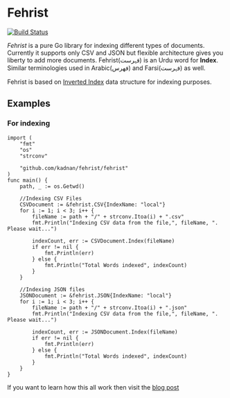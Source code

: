 # Fehrist
[![Build Status](https://api.travis-ci.org/kadnan/fehrist.svg)](https://travis-ci.org/kadnan/fehrist)

_Fehrist_ is a pure Go library for indexing different types of documents. Currently it supports only CSV and JSON but flexible architecture gives you liberty to add more documents. Fehrist(فہرست) is an Urdu word for **Index**. Similar terminologies used in Arabic(فھرس) and Farsi(فہرست) as well.

Fehrist is based on [Inverted Index]([https://en.wikipedia.org/wiki/Inverted_index]) data structure for indexing purposes.

## Examples
### For indexing
```
import (
	"fmt"
	"os"
	"strconv"

	"github.com/kadnan/fehrist/fehrist"
)
func main() {
	path, _ := os.Getwd()
    
    //Indexing CSV Files
    CSVDocument := &fehrist.CSV{IndexName: "local"}
	for i := 1; i < 3; i++ {
		fileName := path + "/" + strconv.Itoa(i) + ".csv"
		fmt.Println("Indexing CSV data from the file,", fileName, ". Please wait...")

		indexCount, err := CSVDocument.Index(fileName)
		if err != nil {
			fmt.Println(err)
		} else {
			fmt.Println("Total Words indexed", indexCount)
		}
	}

    //Indexing JSON files
	JSONDocument := &fehrist.JSON{IndexName: "local"}
	for i := 1; i < 3; i++ {
		fileName := path + "/" + strconv.Itoa(i) + ".json"
		fmt.Println("Indexing CSV data from the file,", fileName, ". Please wait...")

		indexCount, err := JSONDocument.Index(fileName)
		if err != nil {
			fmt.Println(err)
		} else {
			fmt.Println("Total Words indexed", indexCount)
		}
	}
}
```
If you want to learn how this all work then visit the [blog post](http://blog.adnansiddiqi.me/fehrist-document-indexing-library-in-go/)